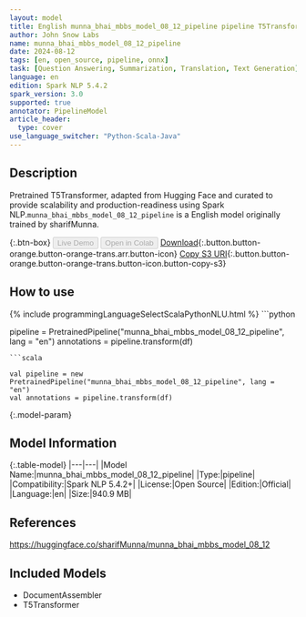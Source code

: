 ```yaml
---
layout: model
title: English munna_bhai_mbbs_model_08_12_pipeline pipeline T5Transformer from sharifMunna
author: John Snow Labs
name: munna_bhai_mbbs_model_08_12_pipeline
date: 2024-08-12
tags: [en, open_source, pipeline, onnx]
task: [Question Answering, Summarization, Translation, Text Generation]
language: en
edition: Spark NLP 5.4.2
spark_version: 3.0
supported: true
annotator: PipelineModel
article_header:
  type: cover
use_language_switcher: "Python-Scala-Java"
---
```


## Description

Pretrained T5Transformer, adapted from Hugging Face and curated to provide scalability and production-readiness using Spark NLP.`munna_bhai_mbbs_model_08_12_pipeline` is a English model originally trained by sharifMunna.

{:.btn-box}
<button class="button button-orange" disabled>Live Demo</button>
<button class="button button-orange" disabled>Open in Colab</button>
[Download](https://s3.amazonaws.com/auxdata.johnsnowlabs.com/public/models/munna_bhai_mbbs_model_08_12_pipeline_en_5.4.2_3.0_1723479455420.zip){:.button.button-orange.button-orange-trans.arr.button-icon}
[Copy S3 URI](s3://auxdata.johnsnowlabs.com/public/models/munna_bhai_mbbs_model_08_12_pipeline_en_5.4.2_3.0_1723479455420.zip){:.button.button-orange.button-orange-trans.button-icon.button-copy-s3}

## How to use



<div class="tabs-box" markdown="1">
{% include programmingLanguageSelectScalaPythonNLU.html %}
```python

pipeline = PretrainedPipeline("munna_bhai_mbbs_model_08_12_pipeline", lang = "en")
annotations =  pipeline.transform(df)   

```
```scala

val pipeline = new PretrainedPipeline("munna_bhai_mbbs_model_08_12_pipeline", lang = "en")
val annotations = pipeline.transform(df)

```
</div>

{:.model-param}
## Model Information

{:.table-model}
|---|---|
|Model Name:|munna_bhai_mbbs_model_08_12_pipeline|
|Type:|pipeline|
|Compatibility:|Spark NLP 5.4.2+|
|License:|Open Source|
|Edition:|Official|
|Language:|en|
|Size:|940.9 MB|

## References

https://huggingface.co/sharifMunna/munna_bhai_mbbs_model_08_12

## Included Models

- DocumentAssembler
- T5Transformer